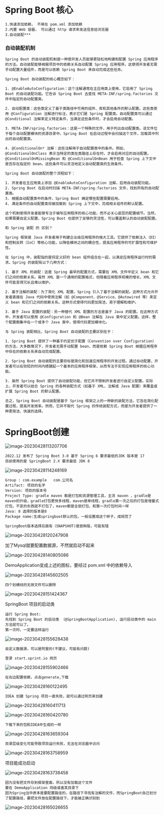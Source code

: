 # Spring Boot 核心

```
1.快速添加依赖， 不用在 pom.xml 添加依赖
2.内置 Web 容器， 可以通过 http 请求来发送信息给浏览器
3.自动装配***
```

### 自动装配机制

```
Spring Boot 的自动装配机制是一种使开发人员能够更轻松地构建和配置 Spring 应用程序的方法。自动装配能够根据项目中的依赖关系自动配置 Spring 应用程序。这使得开发者无需手动配置大量组件，而是可以依赖 Spring Boot 来自动完成这些任务。

Spring Boot 自动装配的核心概念如下：

1. @EnableAutoConfiguration：这个注解通常在主应用类上使用，它启用了 Spring Boot 的自动装配功能。它告诉 Spring Boot 去查找 META-INF/spring.factories 文件中指定的自动配置类。

2. 自动配置类：这些类定义了基于类路径中可用的组件、库和其他条件的默认配置。这些类使用 @Configuration 注解进行标注，表示它们是 Spring 配置类。自动配置类可以通过 @Conditional 注解来定义特定条件，当满足这些条件时，才会启用自动配置。

3. META-INF/spring.factories：这是一个特殊的文件，用于列出自动配置类。该文件位于每个自动配置模块的资源目录中。Spring Boot 在启动过程中会扫描这个文件，加载其中列出的自动配置类。

4. @ConditionalOn* 注解：这些注解用于自动配置类中的条件。例如，@ConditionalOnClass 表示当特定的类在类路径上存在时，才会启用对应的自动配置。@ConditionalOnMissingBean 和 @ConditionalOnBean 用于检查 Spring 上下文中是否存在指定的 bean。这些条件可以灵活地定义自动配置类的生效条件。

Spring Boot 自动装配的整个流程如下：

1. 开发者在主应用类上添加 @EnableAutoConfiguration 注解，启用自动装配功能。
2. Spring Boot 在启动时扫描 META-INF/spring.factories 文件，找到所有的自动配置类。
3. 根据自动配置类中的条件，Spring Boot 确定哪些配置需要启用。
4. 满足条件的自动配置类将被加载到 Spring 上下文中，完成相关组件的默认配置。

这个机制使得开发者能够专注于编写应用程序的核心功能，而不必关心底层的配置细节。当然，如果需要自定义配置，Spring Boot 也提供了足够的灵活性，可以覆盖默认的自动装配配置。
```

```
和 Spring 装配 的 区别？

Spring 框架是 Java 开发者用于构建企业级应用程序的强大工具。它提供了依赖注入（DI）和控制反转（IoC）等核心功能，以降低模块之间的耦合性，提高应用程序的可扩展性和可维护性。

在 Spring 中，装配指的是将定义好的 bean 组件组合在一起，以满足应用程序运行时的需求。Spring 的装配有以下几种方式：

1. 基于 XML 的装配：这是 Spring 最早的配置方式，需要在 XML 文件中定义 bean 和它们之间的依赖关系。虽然 XML 是一个通用的配置格式，但随着应用程序规模的增长，XML 文件可能变得冗长且难以维护。

2. 基于注解的装配：为了简化 XML 配置，Spring 引入了基于注解的装配。这种方式允许开发者直接在 Java 代码中使用注解（如 @Component、@Service、@Autowired 等）来定义 bean 和它们之间的依赖关系。这种方式使得代码更加简洁，易于理解和维护。

3. 基于 Java 配置的装配：另一种替代 XML 配置的方法是基于 Java 的配置。在这种方式中，开发者可以使用 @Configuration 和 @Bean 注解在 Java 类中定义配置。这样，整个配置都集中在一个或多个 Java 类中，使得代码更加模块化。

与 Spring 装配相比，Spring Boot 自动装配的主要区别在于：

1. Spring Boot 提供了一种基于约定优于配置（Convention over Configuration）的方法，大多数情况下，开发者无需手动配置 bean，而是依赖 Spring Boot 根据应用程序中存在的依赖关系来自动完成配置。

2. Spring Boot 自动装配的主要目标是简化和加速应用程序的开发过程。通过自动配置，开发者可以在较短的时间内搭建起一个基本的应用程序框架，从而专注于实现应用程序的核心功能。

3. 虽然 Spring Boot 提供了自动装配功能，但它并不限制开发者进行自定义配置。实际上，开发者可以结合 Spring 的各种装配方式（如基于 XML、注解或 Java 配置）来覆盖或扩展 Spring Boot 的默认配置。

总之，Spring Boot 自动装配是基于 Spring 框架之上的一种新的装配方法，它旨在简化配置过程，提高开发效率。然而，它并不取代 Spring 的传统装配方式，而是为开发者提供了一种更简洁、快速的选择。
```

# SpringBoot创建

![image-20230428113207706](C:\Users\方锐\AppData\Roaming\Typora\typora-user-images\image-20230428113207706.png)

```
2022.12 发布了 Spring Boot 3.0 基于 Spring 6 要求最低的JDK 版本是 17
目前使用的是 SpringBoot 2.X 要求最低 JDK 8
```

![image-20230428114248169](C:\Users\方锐\AppData\Roaming\Typora\typora-user-images\image-20230428114248169.png)

```
Group : com.example   com.公司名
Artifact: 项目的名字
Version: 项目的版本号
Project Type: gradle maven 都是打包和资源管理工具，主流 maven ，gradle是maven的升级，gradle打包更快多线程，maven是单线程，gradle第一次之后的打包是增量式打包，不变的东西就不打包了，maven都是全部打包，和第一次打包时间一样
Java: 8 选择的版本是8
Package name:生成springboot默认的包，一般设置成这个样子，成规范了
```

```
SpringBoot版本选择后面有（SNAPSHOT)是尝鲜版，可能有错
```

![image-20230428120247908](C:\Users\方锐\AppData\Roaming\Typora\typora-user-images\image-20230428120247908.png)

加了Mysql就要配置数据源，不然就启动不起来

![image-20230428140805086](C:\Users\方锐\AppData\Roaming\Typora\typora-user-images\image-20230428140805086.png)

DemoApplication变成上述的图标，要经过 pom.xml 中的依赖导入

![image-20230428145602505](C:\Users\方锐\AppData\Roaming\Typora\typora-user-images\image-20230428145602505.png)

```
四个划横线的无效文件可以删除
```

![image-20230428151424367](C:\Users\方锐\AppData\Roaming\Typora\typora-user-images\image-20230428151424367.png)

SpringBoot 项目的启动类

```
运行 Spring Boot:
先找到 Spring Boot 的启动类 （@SpringBootApplication), 运行启动类中的 main 方法就可以了。
第一次时，一定要这样运行
```

![image-20230428155628438](C:\Users\方锐\AppData\Roaming\Typora\typora-user-images\image-20230428155628438.png)

```
自定义数据源，可以是阿里的(不建议，可能有问题)
```

```
登录 start.sprint.io 网页
```

![image-20230428155902466](C:\Users\方锐\AppData\Roaming\Typora\typora-user-images\image-20230428155902466.png)

```
在右边配置依赖，点击generate,下载
```

![image-20230428160122495](C:\Users\方锐\AppData\Roaming\Typora\typora-user-images\image-20230428160122495.png)

```
IDEA 创建 Spring 项目一直失败，就可以通过网页来创建
```

![image-20230428160411713](C:\Users\方锐\AppData\Roaming\Typora\typora-user-images\image-20230428160411713.png)

![image-20230428160420780](C:\Users\方锐\AppData\Roaming\Typora\typora-user-images\image-20230428160420780.png)

```
下载下来的包和IDEA中生成的一样
```



![image-20230428163659304](C:\Users\方锐\AppData\Roaming\Typora\typora-user-images\image-20230428163659304.png)

```
目录层级变化可能导致项目运行失败，无法在浏览器中访问
```

![image-20230428163758959](C:\Users\方锐\AppData\Roaming\Typora\typora-user-images\image-20230428163758959.png)

项目能成功启动

![image-20230428163738458](C:\Users\方锐\AppData\Roaming\Typora\typora-user-images\image-20230428163738458.png)

```
因为没有把文件存到框架里面，所以没有加载这个文件
要在 DemoApplication 同级或者其目录下
因为Spring当中原本是要配置路径的，在路径下寻找有注解的文件，而SpringBoot自己划分了配置路径，要把文件放在配置路径下，才能被正确识别到
```

![image-20230428165026655](C:\Users\方锐\AppData\Roaming\Typora\typora-user-images\image-20230428165026655.png)
